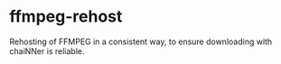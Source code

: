# ffmpeg-rehost
Rehosting of FFMPEG in a consistent way, to ensure downloading with chaiNNer is reliable.
